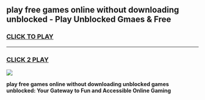 
## play free games online without downloading unblocked - Play Unblocked Gmaes & Free
<h3>
<a href="https://news.freeplayer.one?title=play_free_games_online_without_downloading_unblocked&ref=23F">CLICK TO PLAY</a></h3>
<hr>

<h3>
<a href="https://news.freeplayer.one?title=play_free_games_online_without_downloading_unblocked&ref=23F">CLICK 2 PLAY</a>
  
</h3>

<a href="https://news.freeplayer.one?title=play_free_games_online_without_downloading_unblocked&ref=23F/"><img src="https://clearcache.store/games.png"></a>


**play free games online without downloading unblocked games unblocked: Your Gateway to Fun and Accessible Online Gaming**
